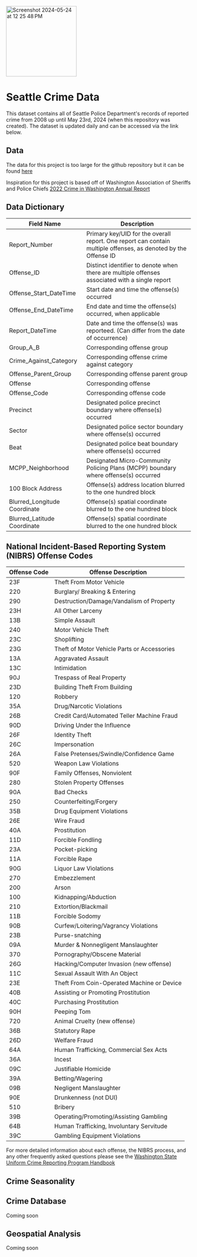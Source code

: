 <img width="192" alt="Screenshot 2024-05-24 at 12 25 48 PM" src="https://github.com/donmarcolaureano/seattle_crime/assets/140132043/76b003f5-3d4e-478a-a21b-488bf0c3c5dd">

# Seattle Crime Data
This dataset contains all of Seattle Police Department's records of reported crime from 2008 up until May 23rd, 2024 (when this repository was created). The dataset is updated daily and can be accessed via the link below.

## Data
The data for this project is too large for the github repository but it can be found <a href="https://data.seattle.gov/Public-Safety/SPD-Crime-Data-2008-Present/tazs-3rd5/about_data"> here </a>

Inspiration for this project is based off of Washington Association of Sheriffs and Police Chiefs <a href="https://github.com/donmarcolaureano/seattle_crime/tree/main/Inspiration">2022 Crime in Washington Annual Report </a>

## Data Dictionary
| Field Name     | Description  |
| ---------------  | -----------  |
| Report_Number   | Primary key/UID for the overall report. One report can contain multiple offenses, as denoted by the Offense ID |
| Offense_ID   | Distinct identifier to denote when there are multiple offenses associated with a single report |
| Offense_Start_DateTime  |  Start date and time the offense(s) occurred  | 
| Offense_End_DateTime  | End date and time the offense(s) occurred, when applicable  |
| Report_DateTime  |  Date and time the offense(s) was reporteed. (Can differ from the date of occurrence)
| Group_A_B  |  Corresponding offense group  |
| Crime_Against_Category  | Corresponding offense crime against category  | 
| Offense_Parent_Group |  Corresponding offense parent group |
| Offense  | Corresponding offense  |
| Offense_Code  | Corresponding offense code |
| Precinct  | Designated police precinct boundary where offense(s) occurred | 
| Sector  | Designated police sector boundary where offense(s) occurred  |
| Beat  | Designated police beat boundary where offense(s) occurred | 
| MCPP_Neighborhood  | Designated Micro-Community Policing Plans (MCPP) boundary where offense(s) occurred |
| 100 Block Address  | Offense(s) address location blurred to the one hundred block |
| Blurred_Longitude Coordinate | Offense(s) spatial coordinate blurred to the one hundred block |
| Blurred_Latitude Coordinate |  Offense(s) spatial coordinate blurred to the one hundred block | 


## National Incident-Based Reporting System (NIBRS) Offense Codes

| Offense Code    | Offense Description  |
| --------------- | -------------------- |
| 23F  | Theft From Motor Vehicle |
| 220  | Burglary/ Breaking & Entering  |
| 290  | Destruction/Damage/Vandalism of Property |
| 23H  | All Other Larceny |
| 13B  | Simple Assault | 
| 240  | Motor Vehicle Theft  | 
| 23C  | Shoplifting | 
| 23G  | Theft of Motor Vehicle Parts or Accessories | 
| 13A  | Aggravated Assault  |
| 13C  | Intimidation  | 
| 90J  | Trespass of Real Property |  
| 23D  | Building  Theft From Building  | 
| 120  | Robbery   |
| 35A  | Drug/Narcotic Violations |
| 26B  | Credit Card/Automated Teller Machine Fraud |
| 90D  | Driving Under the Influence |
| 26F  | Identity Theft | 
| 26C  | Impersonation  |
| 26A  | False Pretenses/Swindle/Confidence Game | 
| 520  | Weapon Law Violations | 
| 90F  | Family Offenses, Nonviolent |
| 280  | Stolen Property Offenses  | 
| 90A  | Bad Checks  |
| 250  | Counterfeiting/Forgery   |
| 35B  | Drug Equipment Violations |
| 26E  | Wire Fraud |
| 40A  | Prostitution  |
| 11D  | Forcible Fondling | 
| 23A  | Pocket-picking |
| 11A  | Forcible Rape  | 
| 90G  | Liquor Law Violations  |
| 270  | Embezzlement | 
| 200  | Arson | 
| 100  | Kidnapping/Abduction |
| 210  | Extortion/Blackmail  | 
| 11B  | Forcible Sodomy | 
| 90B  | Curfew/Loitering/Vagrancy Violations |
| 23B  | Purse-snatching  |
| 09A  | Murder & Nonnegligent Manslaughter | 
| 370  | Pornography/Obscene Material | 
| 26G  | Hacking/Computer Invasion (new offense)   |   
| 11C  | Sexual Assault With An Object  | 
| 23E  | Theft From Coin-Operated Machine or Device | 
| 40B  | Assisting or Promoting Prostitution   | 
| 40C  | Purchasing Prostitution  |   
| 90H  | Peeping Tom |  
| 720  | Animal Cruelty (new offense) |  
| 36B  | Statutory Rape   |     
| 26D  | Welfare Fraud  | 
| 64A  | Human Trafficking, Commercial Sex Acts  |  
| 36A  | Incest  |    
| 09C  | Justifiable Homicide   |   
| 39A  | Betting/Wagering | 
| 09B  | Negligent Manslaughter  |    
| 90E  | Drunkenness (not DUI)   | 
| 510  | Bribery  |   
| 39B  | Operating/Promoting/Assisting Gambling  |     
| 64B  | Human Trafficking, Involuntary Servitude |     
| 39C  | Gambling Equipment Violations  |     

For more detailed information about each offense, the NIBRS process, and any other frequently asked questions please see the <a href="https://github.com/donmarcolaureano/seattle_crime/blob/main/Data/WA%20Uniform%20Crime%20Reporting%20Program%20NIBR%20codes.pdf"> Washington State Uniform Crime Reporting Program Handbook</a>

## Crime Seasonality

## Crime Database
Coming soon

## Geospatial Analysis
Coming soon

